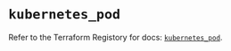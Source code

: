 # `kubernetes_pod`

Refer to the Terraform Registory for docs: [`kubernetes_pod`](https://registry.terraform.io/providers/hashicorp/kubernetes/2.24.0/docs/resources/pod).
